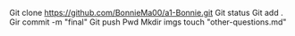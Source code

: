 Git clone https://github.com/BonnieMa00/a1-Bonnie.git
Git status
Git add .
Gir commit -m "final"
Git push
Pwd
Mkdir imgs
touch "other-questions.md"
